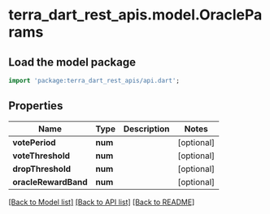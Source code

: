 # terra_dart_rest_apis.model.OracleParams

## Load the model package
```dart
import 'package:terra_dart_rest_apis/api.dart';
```

## Properties
Name | Type | Description | Notes
------------ | ------------- | ------------- | -------------
**votePeriod** | **num** |  | [optional] 
**voteThreshold** | **num** |  | [optional] 
**dropThreshold** | **num** |  | [optional] 
**oracleRewardBand** | **num** |  | [optional] 

[[Back to Model list]](../README.md#documentation-for-models) [[Back to API list]](../README.md#documentation-for-api-endpoints) [[Back to README]](../README.md)


